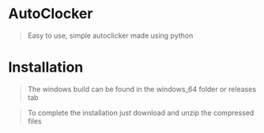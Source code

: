 # AutoClocker

> Easy to use, simple autoclicker made using python

# Installation

> The windows build can be found in the windows_64 folder or releases tab

> To complete the installation just download and unzip the compressed files